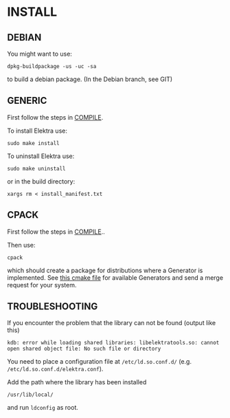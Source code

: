 # INSTALL #


## DEBIAN ##

You might want to use:

	dpkg-buildpackage -us -uc -sa

to build a debian package.
(In the Debian branch, see GIT)

## GENERIC ##

First follow the steps in [COMPILE](COMPILE.md).

To install Elektra use:

	sudo make install

To uninstall Elektra use:

	sudo make uninstall

or in the build directory:

	xargs rm < install_manifest.txt


## CPACK ##

First follow the steps in [COMPILE](COMPILE.md)..

Then use:

	cpack

which should create a package for distributions where a Generator is
implemented. See [this cmake file](cmake/ElektraPackaging.cmake) for available Generators
and send a merge request for your system.

## TROUBLESHOOTING ##

If you encounter the problem that the library can not be found (output like this)

	kdb: error while loading shared libraries: libelektratools.so: cannot open shared object file: No such file or directory

You need to place a configuration file at `/etc/ld.so.conf.d/` (e.g. `/etc/ld.so.conf.d/elektra.conf`).

Add the path where the library has been installed

	/usr/lib/local/

and run `ldconfig` as root.
